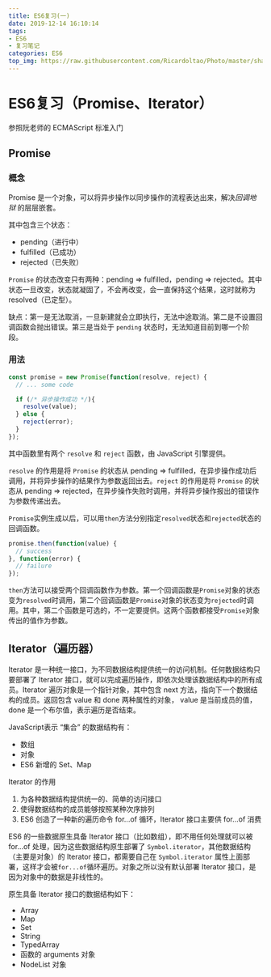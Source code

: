 ```yaml
---
title: ES6复习(一)
date: 2019-12-14 16:10:14
tags: 
- ES6
- 复习笔记
categories: ES6
top_img: https://raw.githubusercontent.com/Ricardoltao/Photo/master/shahadat.jpg
---
```


# ES6复习（Promise、Iterator）

参照阮老师的 ECMAScript 标准入门

## Promise

### 概念

Promise 是一个对象，可以将异步操作以同步操作的流程表达出来，解决*回调地狱* 的层层嵌套。

其中包含三个状态：

+ pending（进行中）
+ fulfilled（已成功）
+ rejected（已失败）

`Promise` 的状态改变只有两种：pending => fulfilled，pending => rejected。其中状态一旦改变，状态就凝固了，不会再改变，会一直保持这个结果，这时就称为 resolved（已定型）。

缺点：第一是无法取消，一旦新建就会立即执行，无法中途取消。第二是不设置回调函数会抛出错误。第三是当处于 `pending` 状态时，无法知道目前到哪一个阶段。



### 用法

```javascript
const promise = new Promise(function(resolve, reject) {
  // ... some code

  if (/* 异步操作成功 */){
    resolve(value);
  } else {
    reject(error);
  }
});
```

其中函数里有两个 `resolve` 和 `reject` 函数，由 JavaScript 引擎提供。

`resolve` 的作用是将 `Promise` 的状态从 pending => fulfilled，在异步操作成功后调用，并将异步操作的结果作为参数返回出去。`reject` 的作用是将 `Promise` 的状态从 pending => rejected，在异步操作失败时调用，并将异步操作报出的错误作为参数传递出去。

`Promise`实例生成以后，可以用`then`方法分别指定`resolved`状态和`rejected`状态的回调函数。

```javascript
promise.then(function(value) {
  // success
}, function(error) {
  // failure
});
```

`then`方法可以接受两个回调函数作为参数。第一个回调函数是`Promise`对象的状态变为`resolved`时调用，第二个回调函数是`Promise`对象的状态变为`rejected`时调用。其中，第二个函数是可选的，不一定要提供。这两个函数都接受`Promise`对象传出的值作为参数。





## Iterator（遍历器）

Iterator 是一种统一接口，为不同数据结构提供统一的访问机制。任何数据结构只要部署了 Iterator 接口，就可以完成遍历操作，即依次处理该数据结构中的所有成员。Iterator 遍历对象是一个指针对象，其中包含 next 方法，指向下一个数据结构的成员。返回包含 value 和 done 两种属性的对象， value 是当前成员的值，done 是一个布尔值，表示遍历是否结束。

JavaScript表示 “集合” 的数据结构有：

+ 数组
+ 对象
+ ES6 新增的 Set、Map



Iterator 的作用

1. 为各种数据结构提供统一的、简单的访问接口
2. 使得数据结构的成员能够按照某种次序排列
3.  ES6 创造了一种新的遍历命令 for...of 循环，Iterator 接口主要供 for...of 消费



ES6 的一些数据原生具备 Iterator 接口（比如数组），即不用任何处理就可以被 for...of 处理，因为这些数据结构原生部署了 `Symbol.iterator`，其他数据结构（主要是对象）的 Iterator 接口，都需要自己在  `Symbol.iterator` 属性上面部署，这样才会被`for...of`循环遍历。对象之所以没有默认部署 Iterator 接口，是因为对象中的数据是非线性的。

原生具备 Iterator 接口的数据结构如下：

+ Array
+ Map
+ Set
+ String
+ TypedArray
+ 函数的 arguments 对象
+ NodeList 对象

